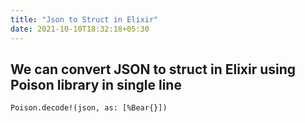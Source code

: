 ```yaml
---
title: "Json to Struct in Elixir"
date: 2021-10-10T18:32:18+05:30
---
```

## We can convert JSON to struct in Elixir using Poison library in single line

```
Poison.decode!(json, as: [%Bear{}])
```
